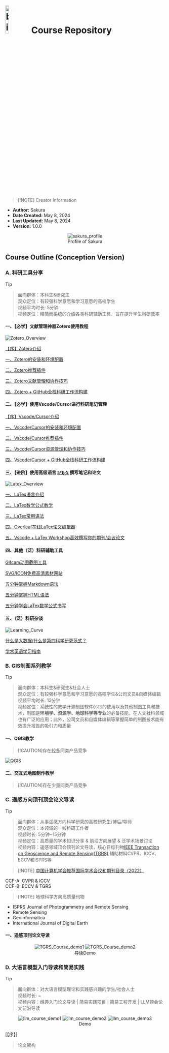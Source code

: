 # <img src="./assets/bilibili.svg" alt="bilibili_icon" width="15%"> Course Repository  

> [!NOTE] Creator Information

- **Author:** Sakura
- **Date Created:** May 8, 2024
- **Last Updated:** May 8, 2024
- **Version:** 1.0.0

<div align="center">
<img src="./assets/sakura_profile.bmp" alt="sakura_profile">
</div>
<div align="center">
Profile of Sakura
</div>

## Course Outline (Conception Version)

### A. 科研工具分享

> [!TIP]

> 面向群体：本科生&研究生  
> 观众定位：有较强科学意愿和学习意愿的高校学生  
> 视频平均时长: 5分钟  
> 视频定位：精简而系统的介绍各类科研辅助工具，旨在提升学生科研效率

#### 一、【必学】文献管理神器Zotero使用教程

![Zotero_Overview](./assets/zotero_overview.gif)

[【序】Zotero介绍]()

[一、Zotero的安装和环境配置]()

[二、Zotero推荐插件]()

[三、Zotero文献管理和协作技巧]()

[四、Zotero + GitHub全栈科研工作流构建]()

#### 二、【必学】使用Vscode/Cursor进行科研笔记管理

[【序】Vscode/Cursor介绍]()

[一、Vscode/Cursor的安装和环境配置]()

[二、Vscode/Cursor推荐插件]()

[三、Vscode/Cursor资源管理和协作技巧]()

[四、Vscode/Cursor + GitHub全栈科研工作流构建]()

#### 三、【进阶】使用高级语言 [<span class="texhtml" style="font-family:'CMU Serif', cmr10, LMRoman10-Regular, 'Times New Roman', 'Nimbus Roman No9 L', Times, serif">L<span style="text-transform:uppercase;font-size:70%;margin-left:-0.36em;vertical-align:0.3em;line-height:0;margin-right:-0.15em">a</span>T<span style="text-transform:uppercase;margin-left:-0.1667em;vertical-align:-0.5ex;line-height:0;margin-right:-0.125em">e</span>X</span>](https://www.overleaf.com/learn/latex/Learn_LaTeX_in_30_minutes) 撰写笔记和论文

![Latex_Overview](./assets/latex_overview.png)

[一、LaTex语言介绍]()

[二、LaTex数学公式数学]()

[三、LaTex常用语法]()

[四、Overleaf在线LaTex论文编辑器]()

[五、Vscode + LaTex Workshop高效撰写你的期刊/会议论文]()

#### 四、其他（泛）科研辅助工具

[Gifcam动图截图工具]()

[SVG/ICON免费高清素材网站]()

[五分钟掌握Markdown语法]()

[五分钟掌握HTML语法]()

[五分钟学会LaTex数学公式书写]()

#### 五、（泛）科研杂谈

![Learning_Curve](./assets/Learning_Curve.png)

[什么是大数据/什么是第四科学研究范式？]()

[学术英语学习指南]()

### B. GIS制图系列教学

> [!TIP]

> 面向群体：本科生&研究生&社会人士  
> 观众定位：有较强科学意愿和学习意愿的高校学生&公司文员&自媒体编辑  
> 视频平均时长: 12分钟  
> 视频定位：系统性的教学开源制图软件`QGIS`的使用以及其他制图工具和技术，制图是**环境学、资源学、地球科学等专业**的必备技能，在人文社科领域也有广泛的应用；此外，公司文员和自媒体编辑等掌握简单的制图技术能有效提升报告的吸引力和质量

#### 一、QGIS教学

> [!CAUTION]存在<u>较多</u>同类产品竞争

![QGIS](./assets/QGIS_Bibili.png)

#### 二、交互式地图制作教学

> [!CAUTION]存在少量同类产品竞争

### C. 遥感方向顶刊顶会论文导读

> [!TIP]

> 面向群体：从事遥感方向科学研究的高校研究生/博后/导师  
> 观众定位：本领域的一线科研工作者  
> 视频时长: 5分钟~15分钟  
> 视频定位：高质量的学术知识分享 & 前沿方向展望 & 泛学术场景讨论  
> 视频内容：遥感领域顶会顶刊论文导读，核心目标刊物[IEEE Transaction on Geoscience and Remote Sensing(TGRS)](https://ieeexplore.ieee.org/xpl/aboutJournal.jsp?punumber=36),辅助材料CVPR、ICCV、ECCV和ISPRS等

> [!NOTE] <a href="https://www.ccf.org.cn/Academic_Evaluation/By_category/">中国计算机学会推荐国际学术会议和期刊目录（2022）</a>

CCF-A: CVPR & ICCV  
CCF-B: ECCV & TGRS  

> [!NOTE] 地球科学方向高质量刊物

- ISPRS Journal of Photogrammetry and Remote Sensing
- Remote Sensing
- GeoInformatica
- International Journal of Digital Earth

#### 一、遥感顶刊论文导读

<div align="center">
<img src="https://raw.githubusercontent.com/Bili-Sakura/NOTES/main/assets/TGRS_Course_demo1.png" alt="TGRS_Course_demo1">
<img src="https://raw.githubusercontent.com/Bili-Sakura/NOTES/main/assets/TGRS_Course_demo2.png" alt="TGRS_Course_demo2">
</div>
<div align="center">
导读Demo
</div>

### D. 大语言模型入门导读和简易实践

> [!TIP]

> 面向群体：对大语言模型理论和实践感兴趣的学生/社会人士  
> 视频时长: ~  
> 视频内容：经典入门论文导读 | 简易实践项目 | 简易工程开发 | LLM顶会论文前沿导读

<div align="center">
<img src="https://raw.githubusercontent.com/Bili-Sakura/NOTES/main/assets/llm_course_demo1.gif" alt="llm_course_demo1">
<img src="https://raw.githubusercontent.com/Bili-Sakura/NOTES/main/assets/llm_course_demo2.gif" alt="llm_course_demo2">
<img src="https://raw.githubusercontent.com/Bili-Sakura/NOTES/main/assets/llm_course_demo3.png" alt="llm_course_demo3">
</div>
<div align="center">
Demo
</div>

[【序】]
> 论文架构

